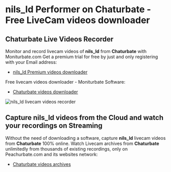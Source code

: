 # nils_ld Performer on Chaturbate - Free LiveCam videos downloader

## Chaturbate Live Videos Recorder

Monitor and record livecam videos of **nils_ld** from **Chaturbate** with Moniturbate.com
Get a premium trial for free by just and only registering with your Email address:
* [nils_ld Premium videos downloader](https://moniturbate.com/request-demo-licence-key.html)

Free livecam videos downloader - Moniturbate Software:
* [Chaturbate videos downloader](https://moniturbate.com/moniturbate-download-software.html)

![nils_ld livecam videos recorder](https://peachurnet.com/templates/moniturbate-software.png)


## Capture nils_ld videos from the Cloud and watch your recordings on Streaming

Without the need of downloading a software, capture **nils_ld** livecam videos from **Chaturbate** 100% online.
Watch Livecam archives from **Chaturbate** unlimitedly from thousands of existing recordings, only on Peachurbate.com and its websites network:
* [Chaturbate videos archives](https://peachurnet.com/)